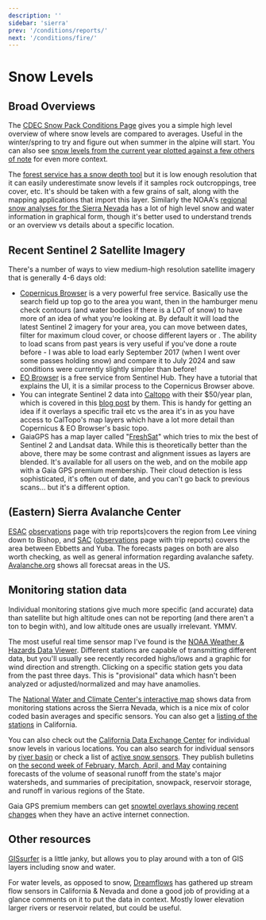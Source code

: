 ```yaml
---
description: ''
sidebar: 'sierra'
prev: '/conditions/reports/'
next: '/conditions/fire/'
---
```


# Snow Levels

## Broad Overviews

The [CDEC Snow Pack Conditions Page](https://cdec.water.ca.gov/snowapp/sweq.action) gives you a simple high level overview of where snow levels are compared to averages. Useful in the winter/spring to try and figure out when summer in the alpine will start. You can also see [snow levels from the current year plotted against a few others of note](https://cdec.water.ca.gov/reportapp/javareports?name=PLOT_SWC) for even more context.

The [forest service has a snow depth tool](https://www.fs.usda.gov/Internet/FSE_DOCUMENTS/fseprd1045012.html) but it is low enough resolution that it can easily underestimate snow levels if it samples rock outcroppings, tree cover, etc. It's should be taken with a few grains of salt, along with the mapping applications that import this layer. Similarly the NOAA's [regional snow analyses for the Sierra Nevada](https://www.nohrsc.noaa.gov/nsa/index.html?units=e&region=Sierras) has a lot of high level snow and water information in graphical form, though it's better used to understand trends or an overview vs details about a specific location.

## Recent Sentinel 2 Satellite Imagery

There's a number of ways to view medium-high resolution satellite imagery that is generally 4-6 days old:

* [Copernicus Browser](https://browser.dataspace.copernicus.eu/?zoom=10&lat=37.3887&lng=-119.03248&themeId=DEFAULT-THEME&visualizationUrl=U2FsdGVkX19mL%2BpmxXk0WVEN3PDm3P7chI2nAlrihax50%2FcpnXDGfXBg4OZFWTWxL3fHPmASzIoT6wPByOGblzCJEdHanDpy477pkzCOk0G8z7IbebE3ssDcyN2%2FlzYS&datasetId=S2_L2A_CDAS&fromTime=2024-08-20T00%3A00%3A00.000Z&toTime=2024-08-20T23%3A59%3A59.999Z&layerId=1_TRUE_COLOR&demSource3D=%22MAPZEN%22&cloudCoverage=30&dateMode=SINGLE) is a very powerful free service. Basically use the search field up top go to the area you want, then in the hamburger menu check contours (and water bodies if there is a LOT of snow) to have more of an idea of what you're looking at. By default it will load the latest Sentinel 2 imagery for your area, you can move between dates, filter for maximum cloud cover, or choose different layers or . The ability to load scans from past years is very useful if you've done a route before - I was able to load early September 2017 (when I went over some passes holding snow) and compare it to July 2024 and saw conditions were currently slightly simpler than before!
* [EO Browser](https://apps.sentinel-hub.com/eo-browser/?zoom=13&lat=37.71513&lng=-119.18449#search) is a free service from Sentinel Hub. They have a tutorial that explains the UI, it is a similar process to the Copernicus Browser above.
* You can integrate Sentinel 2 data into [Caltopo](https://caltopo.com/) with their $50/year plan, which is covered in this [blog post](https://blog.caltopo.com/2023/01/12/winter-travel-series-4-learning-about-current-and-forecasted-conditions/) by them.  This is handy for getting an idea if it overlays a specific trail etc vs the area it's in as you have access to CalTopo's map layers which have a lot more detail than Copernicus & EO Browser's basic topo.
* GaiaGPS has a map layer called "[FreshSat](https://blog.gaiagps.com/view-recent-conditions-with-fresh-sat-maps/)" which tries to mix the best of Sentinel 2 and Landsat data. While this is theoretically better than the above, there may be some contrast and alignment issues as layers are blended. It's available for all users on the web, and on the mobile app with a Gaia GPS premium membership. Their cloud detection is less sophisticated, it's often out of date, and you can't go back to previous scans... but it's a different option.

## (Eastern) Sierra Avalanche Center

[ESAC](https://esavalanche.org/) [observations](https://esavalanche.org/ObservationsPage) page with trip reports)covers the region from Lee vining down to Bishop, and [SAC](https://www.sierraavalanchecenter.org/) ([observations](https://www.sierraavalanchecenter.org/observations) page with trip reports) covers the area between Ebbetts and Yuba. The forecasts pages on both are also worth checking, as well as general information regarding avalanche safety. [Avalanche.org](https://avalanche.org/) shows all forecsat areas in the US.

##  Monitoring station data

Individual monitoring stations give much more specific (and accurate) data than satellite but high altitude ones can not be reporting (and there aren't a ton to begin with), and low altitude ones are usually irrelevant. YMMV.

The most useful real time sensor map I've found is the [NOAA Weather & Hazards Data Viewer](https://www.wrh.noaa.gov/map/?&zoom=5&scroll_zoom=false&center=40,-97&boundaries=false,false,false,false,false,false,false,false,false&tab=observation&hazard=true&hazard_type=all&hazard_opacity=70&obs=true&obs_type=weather&elements=temp,wind,gust&temp_filter=-80,130&gust_filter=0,150&rh_filter=0,100&elev_filter=-300,14000&precip_filter=0.01,18&obs_popup=true&obs_density=60&obs_provider=ALL). Different stations are capable of transmitting different data, but you'll usually see recently recorded highs/lows and a graphic for wind direction and strength. Clicking on a specific station gets you data from the past three days.  This is "provisional" data which hasn't been analyzed or adjusted/normalized and may have anamolies.

The [National Water and Climate Center's interactive map](https://nwcc-apps.sc.egov.usda.gov/imap/#version=169&elements=&networks=!&states=!&basins=!&hucs=&minElevation=&maxElevation=&elementSelectType=any&activeOnly=true&activeForecastPointsOnly=false&hucLabels=false&hucIdLabels=false&hucParameterLabels=true&stationLabels=&overlays=&hucOverlays=&basinOpacity=75&basinNoDataOpacity=25&basemapOpacity=100&maskOpacity=0&mode=data&openSections=dataElement,parameter,date,basin,options,elements,location,networks&controlsOpen=true&popup=&popupMulti=&popupBasin=&base=esriNgwm&displayType=basinstation&basinType=6&dataElement=WTEQ&depth=-8&parameter=PCTMED&frequency=DAILY&duration=I&customDuration=&dayPart=E&monthPart=E&forecastPubDay=1&forecastExceedance=50&useMixedPast=true&seqColor=1&divColor=7&scaleType=D&scaleMin=&scaleMax=&referencePeriodType=POR&referenceBegin=1991&referenceEnd=2020&minimumYears=20&hucAssociations=true&relativeDate=-1&lat=42.875&lon=-112.010&zoom=5.5) shows data from monitoring stations across the Sierra Nevada, which is a nice mix of color coded basin averages and specific sensors. You can also get a [listing of the stations](https://wcc.sc.egov.usda.gov/reportGenerator/view/customMultipleStationReport/daily/state=%22CA%22%20AND%20network=%22SNTLT%22,%22SNTL%22%20AND%20element=%22SNWD%22%20AND%20outServiceDate=%222100-01-01%22%7cname/0,0/name,stationId,WTEQ::value,WTEQ::delta,SNWD::value,SNWD::delta?fitToScreen=false) in California. 

You can also check out the [California Data Exchange Center](https://cdec.water.ca.gov/snow/current/snow/) for individual snow levels in various locations. You can also search for individual sensors by [river basin](https://cdec.water.ca.gov/cgi-progs/getAll?sens_num=3) or check a list of [active snow sensors](https://cdec.water.ca.gov/misc/SnowDepth.html). They publish bulletins on [the second week of February, March, April, and May](https://cdec.water.ca.gov/snow/bulletin120/index2.html#) containing forecasts of the volume of seasonal runoff from the state's major watersheds, and summaries of precipitation, snowpack, reservoir storage, and runoff in various regions of the State.

Gaia GPS premium members can get [snowtel overlays showing recent changes](https://blog.gaiagps.com/find-fresh-snow-with-the-new-snow-stations-daily-map/) when they have an active internet connection.

## Other resources

[GISsurfer](https://mappingsupport.com/p2/gissurfer-interactive-recreation-disaster-maps.html) is a little janky, but allows you to play around with a ton of GIS layers including snow and water.

For water levels, as opposed to snow, [Dreamflows](https://www.dreamflows.com/flows.php?zone=canv&page=real&form=norm&mark=All) has gathered up stream flow sensors in California & Nevada and done a good job of providing at a glance comments on it to put the data in context. Mostly lower elevation larger rivers or reservoir related, but could be useful.
